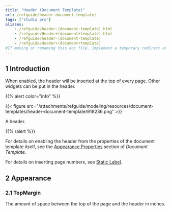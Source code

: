 ```yaml
---
title: "Header (Document Template)"
url: /refguide/header-document-template/
tags: ["studio pro"]
aliases:
    - /refguide/header-(document-template).html
    - /refguide/Header+(document+template).html
    - /refguide/header-(document-template)
    - /refguide/Header+(document+template)
#If moving or renaming this doc file, implement a temporary redirect and let the respective team know they should update the URL in the product. See Mapping to Products for more details.
---
```


## 1 Introduction

When enabled, the header will be inserted at the top of every page. Other widgets can be put in the header.

{{% alert color="info" %}}

{{< figure src="/attachments/refguide/modeling/resources/document-templates/header-document-template/918236.png" >}}

A header.

{{% /alert %}}

For details on enabling the header from the properties of the document template itself, see the [Appearance Properties](/refguide/document-template/#appearance-properties) section of *Document Template*.

For details on inserting page numbers, see [Static Label](/refguide/static-label-document-template/).

## 2 Appearance

### 2.1 TopMargin

The amount of space between the top of the page and the header in inches.
